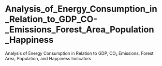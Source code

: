 # Analysis_of_Energy_Consumption_in_Relation_to_GDP_CO-_Emissions_Forest_Area_Population_Happiness
Analysis of Energy Consumption in Relation to GDP, CO₂ Emissions, Forest Area, Population, and Happiness Indicators
